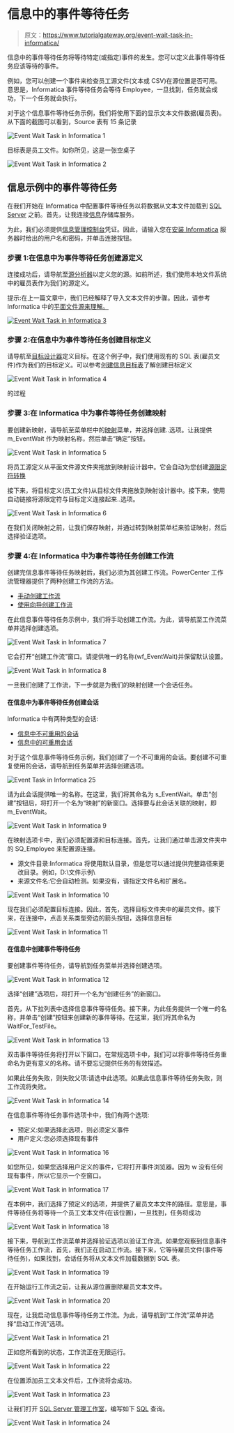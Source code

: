 # 信息中的事件等待任务

> 原文：<https://www.tutorialgateway.org/event-wait-task-in-informatica/>

信息中的事件等待任务将等待特定(或指定)事件的发生。您可以定义此事件等待任务应该等待的事件。

例如，您可以创建一个事件来检查员工源文件(文本或 CSV)在源位置是否可用。意思是，Informatica 事件等待任务会等待 Employee，一旦找到，任务就会成功，下一个任务就会执行。

对于这个信息事件等待任务示例，我们将使用下面的显示文本文件数据(雇员表)。从下面的截图可以看到，Source 表有 15 条记录

![Event Wait Task in Informatica 1](img/a9888cfc401faf28e12e11300a93c794.png)

目标表是员工文件。如你所见，这是一张空桌子

![Event Wait Task in Informatica 2](img/856806a2c6e6311c35f52b35addad93d.png)

## 信息示例中的事件等待任务

在我们开始在 Informatica 中配置事件等待任务以将数据从文本文件加载到 [SQL Server](https://www.tutorialgateway.org/sql/) 之前。首先，让我连接[信息](https://www.tutorialgateway.org/informatica/)存储库服务。

为此，我们必须提供[信息管理控制台](https://www.tutorialgateway.org/informatica-admin-console/)凭证。因此，请输入您在[安装 Informatica](https://www.tutorialgateway.org/how-to-install-informatica/) 服务器时给出的用户名和密码，并单击连接按钮。

### 步骤 1:在信息中为事件等待任务创建源定义

连接成功后，请导航至[源分析器](https://www.tutorialgateway.org/informatica-source-analyzer/)以定义您的源。如前所述，我们使用本地文件系统中的雇员表作为我们的源定义。

提示:在上一篇文章中，我们已经解释了导入文本文件的步骤。因此，请参考 Informatica 中的[平面文件源来理解。](https://www.tutorialgateway.org/flat-file-source-in-informatica/)

[![Event Wait Task in Informatica 3](img/e02023655a558ad91c8bcda5f3ec1827.png)](https://www.tutorialgateway.org/flat-file-source-in-informatica/)

### 步骤 2:在信息中为事件等待任务创建目标定义

请导航至[目标设计器](https://www.tutorialgateway.org/target-designer-in-informatica/)定义目标。在这个例子中，我们使用现有的 SQL 表(雇员文件)作为我们的目标定义。可以参考[创建信息目标表](https://www.tutorialgateway.org/create-informatica-target-table-using-source-definition/)了解创建目标定义

![Event Wait Task in Informatica 4](img/1da0ca96bef777809b68050be17f862a.png)

的过程

### 步骤 3:在 Informatica 中为事件等待任务创建映射

要创建新映射，请导航至菜单栏中的[映射](https://www.tutorialgateway.org/informatica-mapping/)菜单，并选择创建..选项。让我提供 m_EventWait 作为映射名称，然后单击“确定”按钮。

![Event Wait Task in Informatica 5](img/8303a0a33521dc7f3d443bb0e9795007.png)

将员工源定义从平面文件源文件夹拖放到映射设计器中。它会自动为您创建[源限定符转换](https://www.tutorialgateway.org/source-qualifier-transformation-in-informatica/)

接下来，将目标定义(员工文件)从目标文件夹拖放到映射设计器中。接下来，使用自动链接将源限定符与目标定义连接起来..选项。

![Event Wait Task in Informatica 6](img/da46a6f35fd29d1531c7cc7b095d5564.png)

在我们关闭映射之前，让我们保存映射，并通过转到映射菜单栏来验证映射，然后选择验证选项。

### 步骤 4:在 Informatica 中为事件等待任务创建工作流

创建完信息事件等待任务映射后，我们必须为其创建工作流。PowerCenter 工作流管理器提供了两种创建工作流的方法。

*   [手动创建工作流](https://www.tutorialgateway.org/informatica-workflow/)
*   [使用向导创建工作流](https://www.tutorialgateway.org/informatica-workflow-using-wizard/)

在此信息事件等待任务示例中，我们将手动创建工作流。为此，请导航至工作流菜单并选择创建选项。

![Event Wait Task in Informatica 7](img/b197d74a61290a723a39bbaa6063f19d.png)

它会打开“创建工作流”窗口。请提供唯一的名称(wf_EventWait)并保留默认设置。

![Event Wait Task in Informatica 8](img/1413ab88ad2efc221d234da7e5946df7.png)

一旦我们创建了工作流，下一步就是为我们的映射创建一个会话任务。

#### 在信息中为事件等待任务创建会话

Informatica 中有两种类型的会话:

*   [信息中不可重用的会话](https://www.tutorialgateway.org/session-in-informatica/)
*   [信息中的可重用会话](https://www.tutorialgateway.org/reusable-session-in-informatica/)

对于这个信息事件等待任务示例，我们创建了一个不可重用的会话。要创建不可重复使用的会话，请导航到任务菜单并选择创建选项。

![Event Task in Informatica 25](img/a250e618137c129a824f9d9fbd039892.png)

请为此会话提供唯一的名称。在这里，我们将其命名为 s_EventWait。单击“创建”按钮后，将打开一个名为“映射”的新窗口。选择要与此会话关联的映射，即 m_EventWait。

![Event Wait Task in Informatica 9](img/35ae498f2fb258d4c66094dbc5ee9b6b.png)

在映射选项卡中，我们必须配置源和目标连接。首先，让我们通过单击源文件夹中的 SQ_Employee 来配置源连接。

*   源文件目录:Informatica 将使用默认目录，但是您可以通过提供完整路径来更改目录。例如，D:\文件示例\
*   来源文件名:它会自动检测。如果没有，请指定文件名和扩展名。

![Event Wait Task in Informatica 10](img/8742c3bbb86771e5e4b9bc474b09adb6.png)

现在我们必须配置目标连接。因此，首先，选择目标文件夹中的雇员文件。接下来，在连接中，点击关系类型旁边的箭头按钮，选择信息目标

![Event Wait Task in Informatica 11](img/6755fc595a82b6ae000fc867f3101cee.png)

#### 在信息中创建事件等待任务

要创建事件等待任务，请导航到任务菜单并选择创建选项。

![Event Wait Task in Informatica 12](img/24c94185a39b267309411c0f6daaa077.png)

选择“创建”选项后，将打开一个名为“创建任务”的新窗口。

首先，从下拉列表中选择信息事件等待任务。接下来，为此任务提供一个唯一的名称，并单击“创建”按钮来创建新的事件等待。在这里，我们将其命名为 WaitFor_TestFile。

![Event Wait Task in Informatica 13](img/368edb99ad6e0f7a8d0592e3b9880314.png)

双击事件等待任务将打开以下窗口。在常规选项卡中，我们可以将事件等待任务重命名为更有意义的名称。请不要忘记提供任务的有效描述。

如果此任务失败，则失败父项:请选中此选项。如果此信息事件等待任务失败，则工作流将失败。

![Event Wait Task in Informatica 14](img/a7a6734745d065d29e26b351c0260968.png)

在信息事件等待任务事件选项卡中，我们有两个选项:

*   预定义:如果选择此选项，则必须定义事件
*   用户定义:您必须选择现有事件

![Event Wait Task in Informatica 16](img/ab848c3a4b029fdf9cf6d64035eecc51.png)

如您所见，如果您选择用户定义的事件，它将打开事件浏览器。因为 w 没有任何现有事件，所以它显示一个空窗口。

![Event Wait Task in Informatica 17](img/1c5231fe8a892ddbc59e4f929237eb87.png)

在本例中，我们选择了预定义的选项，并提供了雇员文本文件的路径。意思是，事件等待任务将等待一个员工文本文件(在该位置)，一旦找到，任务将成功

![Event Wait Task in Informatica 18](img/a5fcd76aaf48552422454059c1f1e03c.png)

接下来，导航到工作流菜单并选择验证选项以验证工作流。如果您观察到信息事件等待任务工作流，首先，我们正在启动工作流。接下来，它等待雇员文件(事件等待任务)，如果找到，会话任务将从文本文件加载数据到 SQL 表。

![Event Wait Task in Informatica 19](img/4373a5aa51c656c02d807bc634b7f8e3.png)

在开始运行工作流之前，让我从源位置删除雇员文本文件。

![Event Wait Task in Informatica 20](img/c4fed489e0e8b1246f1e9f0aa918a164.png)

现在，让我启动信息事件等待任务工作流。为此，请导航到“工作流”菜单并选择“启动工作流”选项。

![Event Wait Task in Informatica 21](img/003721ae87dabde3093b0fa438dec799.png)

正如您所看到的状态，工作流正在无限运行。

![Event Wait Task in Informatica 22](img/9e57844e1793bd873b0291bd47bb2dd0.png)

在位置添加员工文本文件后，工作流将会成功。

![Event Wait Task in Informatica 23](img/e8020c67be996dd1e6f7c62d1a1a7d42.png)

让我们打开 [SQL Server 管理工作室](https://www.tutorialgateway.org/sql-server-management-studio/)，编写如下 [SQL](https://www.tutorialgateway.org/sql/) 查询。

![Event Wait Task in Informatica 24](img/0e4591a95bb5a1e4e283fd1692896cb0.png)